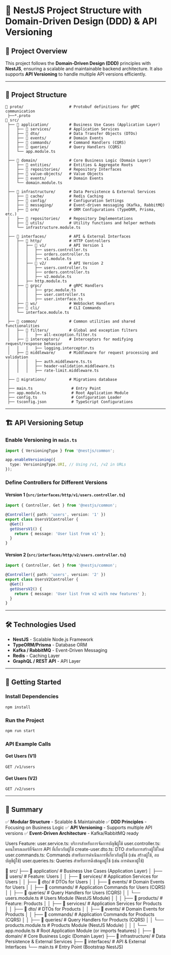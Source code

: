 # 🚀 NestJS Project Structure with Domain-Driven Design (DDD) & API Versioning

## 📌 Project Overview
This project follows the **Domain-Driven Design (DDD)** principles with **NestJS**, ensuring a scalable and maintainable backend architecture. It also supports **API Versioning** to handle multiple API versions efficiently.

---

## 📂 Project Structure
```plaintext
📂 proto/                    # Protobuf definitions for gRPC communication
 ├──*.proto
📂 src/
 ├── 📂 application/         # Business Use Cases (Application Layer)
 │   ├── 📂 services/        # Application Services
 │   ├── 📂 dto/             # Data Transfer Objects (DTOs)
 │   ├── 📂 events/          # Domain Events
 │   ├── 📂 commands/        # Command Handlers (CQRS)
 │   ├── 📂 queries/         # Query Handlers (CQRS)
 │   └── app.module.ts
 │
 ├── 📂 domain/              # Core Business Logic (Domain Layer)
 │   ├── 📂 entities/        # Entities & Aggregate Roots
 │   ├── 📂 repositories/    # Repository Interfaces
 │   ├── 📂 value-objects/   # Value Objects
 │   ├── 📂 events/          # Domain Events
 │   └── domain.module.ts
 │
 ├── 📂 infrastructure/      # Data Persistence & External Services
 │   ├── 📂 cache/           # Redis Caching
 │   ├── 📂 config/          # Configuration Settings
 │   ├── 📂 messaging/       # Event-driven messaging (Kafka, RabbitMQ)
 │   ├── 📂 orm/             # ORM Configurations (TypeORM, Prisma, etc.)
 │   ├── 📂 repositories/    # Repository Implementations
 │   ├── 📂 utils/           # Utility functions and helper methods
 │   └── infrastructure.module.ts
 │
 ├── 📂 interfaces/          # API & External Interfaces
 │   ├── 📂 http/            # HTTP Controllers
 │   │   ├── 📂 v1/          # API Version 1
 │   │   │   ├── users.controller.ts
 │   │   │   ├── orders.controller.ts
 │   │   │   ├── v1.module.ts
 │   │   ├── 📂 v2/          # API Version 2
 │   │   │   ├── users.controller.ts
 │   │   │   ├── orders.controller.ts
 │   │   │   ├── v2.module.ts
 │   │   ├── http.module.ts
 │   ├── 📂 grpc/            # gRPC Handlers
 │   │   │   ├── grpc.module.ts
 │   │   │   ├── user.controller.ts
 │   │   │   ├── user.interface.ts
 │   ├── 📂 ws/              # WebSocket Handlers
 │   ├── 📂 cli/             # CLI Commands
 │   └── interface.module.ts
 │
 ├── 📂 common/              # Common utilities and shared functionalities
 │   ├── 📂 filters/         # Global and exception filters
 │   │   │   ├── all-exception.filter.ts
 │   ├── 📂 interceptors/    # Interceptors for modifying request/response behavior
 │   │   │   ├── logging.interceptor.ts
 │   ├── 📂 middleware/      # Middleware for request processing and validation
 │   │   │   ├── auth.middleware.ts.ts
 │   │   │   ├── header-validation.middleware.ts
 │   │   │   ├── rate-limit.middleware.ts
 │
 ├── 📂 migrations/          # Migrations database
 │
 ├── main.ts                 # Entry Point
 ├── app.module.ts           # Root Application Module
 ├── config.ts               # Configuration Loader
 ├── tsconfig.json           # TypeScript Configurations
```

---

## 🏗️ API Versioning Setup

### Enable Versioning in `main.ts`
```ts
import { VersioningType } from '@nestjs/common';

app.enableVersioning({
  type: VersioningType.URI, // Using /v1, /v2 in URLs
});
```

### Define Controllers for Different Versions
#### **Version 1** (`src/interfaces/http/v1/users.controller.ts`)
```ts
import { Controller, Get } from '@nestjs/common';

@Controller({ path: 'users', version: '1' })
export class UsersV1Controller {
  @Get()
  getUsersV1() {
    return { message: 'User list from v1' };
  }
}
```

#### **Version 2** (`src/interfaces/http/v2/users.controller.ts`)
```ts
import { Controller, Get } from '@nestjs/common';

@Controller({ path: 'users', version: '2' })
export class UsersV2Controller {
  @Get()
  getUsersV2() {
    return { message: 'User list from v2 with new features' };
  }
}
```

---

## 🛠️ Technologies Used
- **NestJS** - Scalable Node.js Framework
- **TypeORM/Prisma** - Database ORM
- **Kafka / RabbitMQ** - Event-Driven Messaging
- **Redis** - Caching Layer
- **GraphQL / REST API** - API Layer

---

## 🚀 Getting Started
### Install Dependencies
```sh
npm install
```

### Run the Project
```sh
npm run start
```

### API Example Calls
#### Get Users (V1)
```http
GET /v1/users
```
#### Get Users (V2)
```http
GET /v2/users
```

---

## 📌 Summary
✅ **Modular Structure** - Scalable & Maintainable
✅ **DDD Principles** - Focusing on Business Logic
✅ **API Versioning** - Supports multiple API versions
✅ **Event-Driven Architecture** - Kafka/RabbitMQ ready



Users Feature:
user.service.ts: บริการสำหรับการจัดการบัญชีผู้ใช้
user.controller.ts: คอนโทรลเลอร์ที่จัดการ API ที่เกี่ยวกับผู้ใช้
create-user.dto.ts: DTO สำหรับการสร้างผู้ใช้ใหม่
user.commands.ts: Commands สำหรับการดำเนินการที่เกี่ยวกับผู้ใช้ (เช่น สร้างผู้ใช้, ลบบัญชีผู้ใช้)
user.queries.ts: Queries สำหรับการดึงข้อมูลผู้ใช้ (เช่น การค้นหาผู้ใช้)


📂 src/
 ├── 📂 application/               # Business Use Cases (Application Layer)
 │   ├── 📂 users/                 # Feature: Users
 │   │   ├── 📂 services/          # Application Services for Users
 │   │   ├── 📂 dto/               # DTOs for Users
 │   │   ├── 📂 events/            # Domain Events for Users
 │   │   ├── 📂 commands/          # Application Commands for Users (CQRS)
 │   │   ├── 📂 queries/           # Query Handlers for Users (CQRS)
 │   │   └── users.module.ts       # Users Module (NestJS Module)
 │   │
 │   ├── 📂 products/              # Feature: Products
 │   │   ├── 📂 services/          # Application Services for Products
 │   │   ├── 📂 dto/               # DTOs for Products
 │   │   ├── 📂 events/            # Domain Events for Products
 │   │   ├── 📂 commands/          # Application Commands for Products (CQRS)
 │   │   ├── 📂 queries/           # Query Handlers for Products (CQRS)
 │   │   └── products.module.ts    # Products Module (NestJS Module)
 │   │
 │   └── app.module.ts             # Root Application Module (or imports features)
 │
 ├── 📂 domain/                    # Core Business Logic (Domain Layer)
 ├── 📂 infrastructure/            # Data Persistence & External Services
 ├── 📂 interfaces/                # API & External Interfaces
 └── main.ts                       # Entry Point (Bootstrap NestJS)